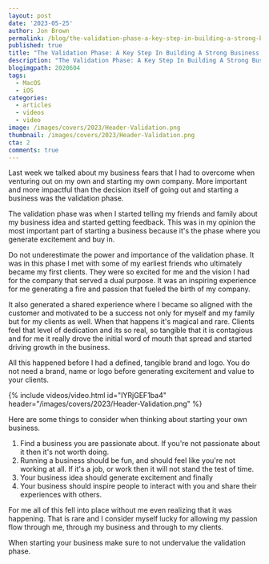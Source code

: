 ```yaml
---
layout: post
date: '2023-05-25'
author: Jon Brown
permalink: /blog/the-validation-phase-a-key-step-in-building-a-strong-business/
published: true
title: "The Validation Phase: A Key Step In Building A Strong Business Foundation"
description: "The Validation Phase: A Key Step In Building A Strong Business Foundation"
blogimgpath: 2020604
tags:
  - MacOS
  - iOS
categories:
  - articles
  - videos
  - video
image: /images/covers/2023/Header-Validation.png
thumbnail: /images/covers/2023/Header-Validation.png
cta: 2
comments: true
---
```

Last week we talked about my business fears that I had to overcome when venturing out on my own and starting my own company. More important and more impactful than the decision itself of going out and starting a business was the validation phase. 

The validation phase was when I started telling my friends and family about my business idea and started getting feedback. This was in my opinion the most important part of starting a business because it's the phase where you generate excitement and buy in. 

Do not underestimate the power and importance of the validation phase. It was in this phase I met with some of my earliest friends who ultimately became my first clients. They were so excited for me and the vision I had for the company that served a dual purpose. It was an inspiring experience for me generating a fire and passion that fueled the birth of my company. 


It also generated a shared experience where I became so aligned with the customer and motivated to be a success not only for myself and my family but for my clients as well. When that happens it's magical and rare. Clients feel that level of dedication and its so real, so tangible that it is contagious and for me it really drove the initial word of mouth that spread and started driving growth in the business. 

All this happened before I had a defined, tangible brand and logo. You do not need a brand, name or logo before generating excitement and value to your clients. 

{% include videos/video.html id="IYRjGEF1ba4" header="/images/covers/2023/Header-Validation.png" %}

Here are some things to consider when thinking about starting your own business. 

1. Find a business you are passionate about. If you're not passionate about it then it's not worth doing. 
2. Running a business should be fun, and should feel like you're not working at all. If it's a job, or work then it will not stand the test of time. 
3. Your business idea should generate excitement and finally
4. Your business should inspire people to interact with you and share their experiences with others. 

For me all of this fell into place without me even realizing that it was happening. That is rare and I consider myself lucky for allowing my passion flow through me, through my business and through to my clients. 

When starting your business make sure to not undervalue the validation phase. 